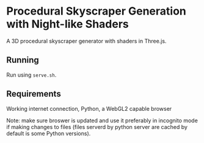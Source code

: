 # Procedural Skyscraper Generation with Night-like Shaders

A 3D procedural skyscraper generator with shaders in Three.js.

## Running

Run using `serve.sh`.

## Requirements

Working internet connection, Python, a WebGL2 capable browser

Note: make sure broswer is updated and use it preferably in incognito mode if making changes to files (files serverd by python server are cached by default is some Python versions).
